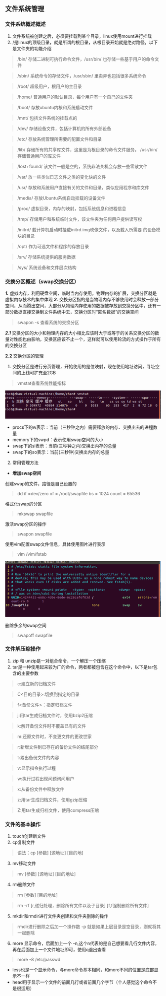 ## 文件系统管理

### 文件系统概述概述
1. 文件系统被创建之后，必须要挂载到某个目录，linux使用mount进行挂载
2. /是linux的顶级目录，就是所谓的根目录，从根目录开始就是绝对路径，以下是文件夹的功能介绍
> /bin/ 存储二进制可执行命令文件，/usr/bin/ 也存储一些基于用户的命令文件

> /sbin/ 系统命令的存储文件，/usr/sbin/ 里卖弄也包括很多系统命令

> /root/ 超级用户，根用户的主目录

> /home/ 普通用户的默认目录，每个用户有一个自己的文件夹

> /boot/ 存放ubuntu内核和系统启动文件

> /mnt/ 包括文件系统的挂载点的

> /dev/ 存储设备文件，包括计算机的所有外部设备

> /etc/ 存放系统管理所需要的配置文件和目录

> /lib/ 存储所有的共享库文件，这里是为根目录的命令文件服务， /usr/bin/ 存储普通用户的库文件

> /lost+found/ 该文件一般是空的，系统非法关机会存放一些零散文件

> /var/ 放一些类似日志文件之类的变化快的文件

> /usr/ 存放和系统用户直接有关的文件和目录，类似应用程序和库文件

> /media/ 存放Ubuntu系统自动挂载的设备文件

> /proc/ 虚拟目录，内存的映射，包括系统信息和进程信息

> /tmp/ 存储用户和系统临时文件，该文件夹为任何用户提供读写权

> /initrd/ 载计算机启动时挂载initrd.img映像文件，以及载入所需要
的设备模块的目录

> /opt/ 作为可选文件和程序的存放目录

> /srv/ 存储系统提供的服务数据

> /sys/ 系统设备和文件层次结构 

### 交换分区概述（swap交换分区）
***1.*** 虚拟内存，利用硬盘空间，临时当内存使用，物理内存的扩展，交换分区就是虚拟内存技术的集中体现
***2.*** 交换分区指的是当物理内存不够使用时会释放一部分空间，从而腾出空间，大部分从物理内存使用的数据被存放到交换分区中，还有一部分数据直接交换到文件系统中去，交换分区时“匿名数据”的交换空间

> swapon -s 查看系统的交换分区

***2.1*** 交换分区的大小和物理内存的大小相比应该时大于或等于的关系交换分区的数量对性能也由影响，交换区应该不止一个，这样就可以使用轮流的方式操作于所有的交换分区

**2.2** 交换分区的管理
1. 交换分区是进行分页管理，开始使用的是位映射，现在使用地址访问，寻址空间的上线可扩充至2GB

> vmstat查看系统性能指标

![pic1](picture/vmstat-shell.png)

* procs下的w表示：当前（三秒钟之内）需要释放的内存、交换出去的进程数量
* memory下的swpd：表示使用swap空间的大小
* swap下的si表示：当前(三秒钟之内)交换出内存的总量
* swap下的so表示：当前(三秒钟)交换出内存的总量

2. 常用管理方法
* **增加swap空间**

创建swap的文件，路径是自己设置的
> dd if =dev/zero of = /root/swapfile bs = 1024 count = 65536

格式化swap的分区
> mkswap swapfile

激活swap分区的操作
> swapon swapfile

使用vim配置swap文件信息，具体使用图片进行表示
> vim /vim/fstab

![pic2](picture/vim-swap.png)

删除多余的swap空间
> swapoff swapfile

### 文件解压缩操作
1. zip 和 unzip是一对组合命令，一个解压一个压缩
2. tar是一种使用起来较为广的命令，两者都被包含在这个命令中，以下是tar包含的主要参数

> c:建立新的归档文件

> C<目的目录>:切换到指定的目录

> f<备份文件>：指定归档文件

> j:用tar生成归档文件时，使用bzip2压缩

> k:解开备份文件时不覆盖已有的文件

> m:还原文件时，不变更文件的更改世家

> r:新增文件到已存在的备份文件的结尾部分

> t:累出备份文件的内容

> v:显示指令执行过程

> w:执行过程出现问题询问用户

> x:从备份文件中释放文件

> z:用tar生成归档文件，使用gzip压缩

> Z:用tar生成归档文件，使用compress压缩


### 文件的基本操作

1. touch创建新文件
2. cp复制文件
> 语法：cp [参数] [源地址] [目的地]

3. mv移动文件
> mv [参数] [源地址] [目的地址]
4. rm删除文件

> rm [参数] [目的地址]

> rm -rf [r,递归处理，删除所有文件以及子目录] [f,f强制删除所有文件]
5. mkdir和rmdir进行文件夹创建和文件夹删除的操作

> rmdir进行删除之后加一个操作数 -p 就是如果上层目录是空目录，则就将其一起删除

6. more 显示命令，后面加上一个 -n,这个n代表的是自己想要看几行文件内容，再在后面加上一个文件地址即可，使用q退出查看
> more -8 /etc/passwd

* less也是一个显示命令，与more命令基本相同，和more不同的位置是底部显示不一样
* head用于显示一个文件的前面几行或者前面几个字节（个人感觉这个命令不是很适用）
